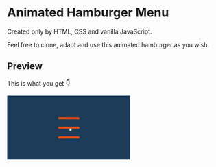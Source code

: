 # Animated Hamburger Menu
Created only by HTML, CSS and vanilla JavaScript.

Feel free to clone, adapt and use this animated hamburger as you wish.

## Preview
This is what you get 👇

<img src="docs/animated-hamburger-menu.gif" height="150">
